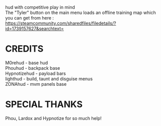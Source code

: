 hud with competitive play in mind  
The "Tyler" button on the main menu loads an offline training map which you can get from here : https://steamcommunity.com/sharedfiles/filedetails/?id=1739157627&searchtext=

# CREDITS

M0rehud - base hud  
Phouhud - backpack base  
Hypnotizehud - payload bars  
lighthud - build, taunt and disguise menus  
ZONAhud - mvm panels base

# SPECIAL THANKS

Phou, Lardox and Hypnotize for so much help!
